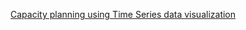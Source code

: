[Capacity planning using Time Series data visualization](https://www.novypro.com/project/capacity-planning-using-time-series-power-bi)

